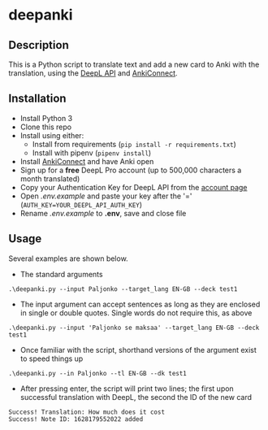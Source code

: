 # deepanki

## Description
This is a Python script to translate text and add a new card to Anki with the translation, using the [DeepL API](https://www.deepl.com/docs-api) and [AnkiConnect](https://github.com/FooSoft/anki-connect).

## Installation
* Install Python 3
* Clone this repo
* Install using either:
    * Install from requirements (```pip install -r requirements.txt```)
    * Install with pipenv (```pipenv install```)
* Install [AnkiConnect](https://github.com/FooSoft/anki-connect) and have Anki open
* Sign up for a **free** DeepL Pro account (up to 500,000 characters a month translated)
* Copy your Authentication Key for DeepL API from the [account page](https://www.deepl.com/pro-account)
* Open *.env.example* and paste your key after the '=' (```AUTH_KEY=YOUR_DEEPL_API_AUTH_KEY```)
* Rename *.env.example* to **.env**, save and close file

## Usage
Several examples are shown below.

* The standard arguments
```
.\deepanki.py --input Paljonko --target_lang EN-GB --deck test1
```
* The input argument can accept sentences as long as they are enclosed in single or double quotes. Single words do not require this, as above
```
.\deepanki.py --input 'Paljonko se maksaa' --target_lang EN-GB --deck test1
```
* Once familiar with the script, shorthand versions of the argument exist to speed things up
```
.\deepanki.py --in Paljonko --tl EN-GB --dk test1
```
* After pressing enter, the script will print two lines; the first upon successful translation with DeepL, the second the ID of the new card
```
Success! Translation: How much does it cost
Success! Note ID: 1628179552022 added
```